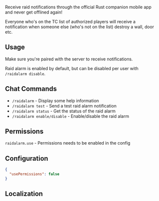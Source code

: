 Receive raid notifications through the official Rust companion mobile app and never get offlined again!

Everyone who's on the TC list of authorized players will receive a notification when someone else (who's not on the list) destroy a wall, door etc.

## Usage

Make sure you're paired with the server to receive notifications.

Raid alarm is enabled by default, but can be disabled per user with `/raidalarm disable`.

## Chat Commands

* `/raidalarm` - Display some help information
* `/raidalarm test` -  Send a test raid alarm notification 
* `/raidalarm status` - Get the status of the raid alarm
* `/raidalarm enable/disable` - Enable/disable the raid alarm

## Permissions
 `raidalarm.use` - Permissions needs to be enabled in the config
 
## Configuration
```json
{
  "usePermissions": false
}
```

## Localization
